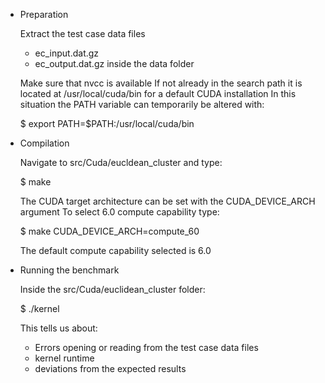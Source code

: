 * Preparation

  Extract the test case data files
  * ec_input.dat.gz
  * ec_output.dat.gz
  inside the data folder

  Make sure that nvcc is available
  If not already in the search path it is located at /usr/local/cuda/bin for a default CUDA installation
  In this situation the PATH variable can temporarily be altered with:

  $ export PATH=$PATH:/usr/local/cuda/bin

* Compilation

  Navigate to src/Cuda/eucldean_cluster and type:

  $ make

  The CUDA target architecture can be set with the CUDA_DEVICE_ARCH argument
  To select 6.0 compute capability type:

  $ make CUDA_DEVICE_ARCH=compute_60

  The default compute capability selected is 6.0

* Running the benchmark

  Inside the src/Cuda/euclidean_cluster folder:

  $ ./kernel

  This tells us about:
  * Errors opening or reading from the test case data files
  * kernel runtime
  * deviations from the expected results
